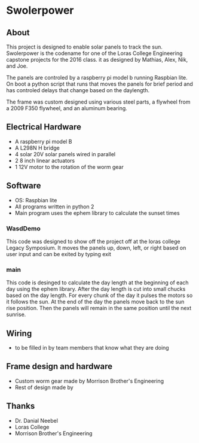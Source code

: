 # Swolerpower


## About

This project is designed to enable solar panels to track the sun. Swolerpower is the codename for one of the Loras College Engineering capstone projects for the 2016 class. it as designed by Mathias, Alex, Nik, and Joe.

The panels are controled by a raspberry pi model b running Raspbian lite. On boot a python script that runs that moves the panels for brief period and has controled delays that change based on the daylength.

The frame was custom designed using various steel parts, a flywheel from a 2009 F350 flywheel, and an aluminum bearing.

## Electrical Hardware
* A raspberry pi model B 
* A L298N H bridge
* 4 solar 20V solar panels wired in parallel 
* 2 8 inch linear actuators 
* 1 12V motor to the rotation of the worm gear 

## Software 
* OS: Raspbian lite 
* All programs written in python 2 
* Main program uses the ephem library to calculate the sunset times 


### WasdDemo
This code was designed to show off the project off at the loras college Legacy Symposium. It moves the panels up, down, left, or right based on user input and can be exited by typing exit 

### main
This code is desinged to calculate the day length at the beginning of each day using the ephem library. After the day length is cut into small chucks based on the day length. For every chunk of the day it pulses the motors so it follows the sun. At the end of the day the panels move back to the sun rise position. Then the panels will remain in the same position until the next sunrise.  


## Wiring 
* to be filled in by team members that know what they are doing 

## Frame design and hardware
* Custom worm gear made by Morrison Brother's Engineering
* Rest of design made by 

## Thanks 
* Dr. Danial Neebel
* Loras College 
* Morrison Brother's Engineering 


